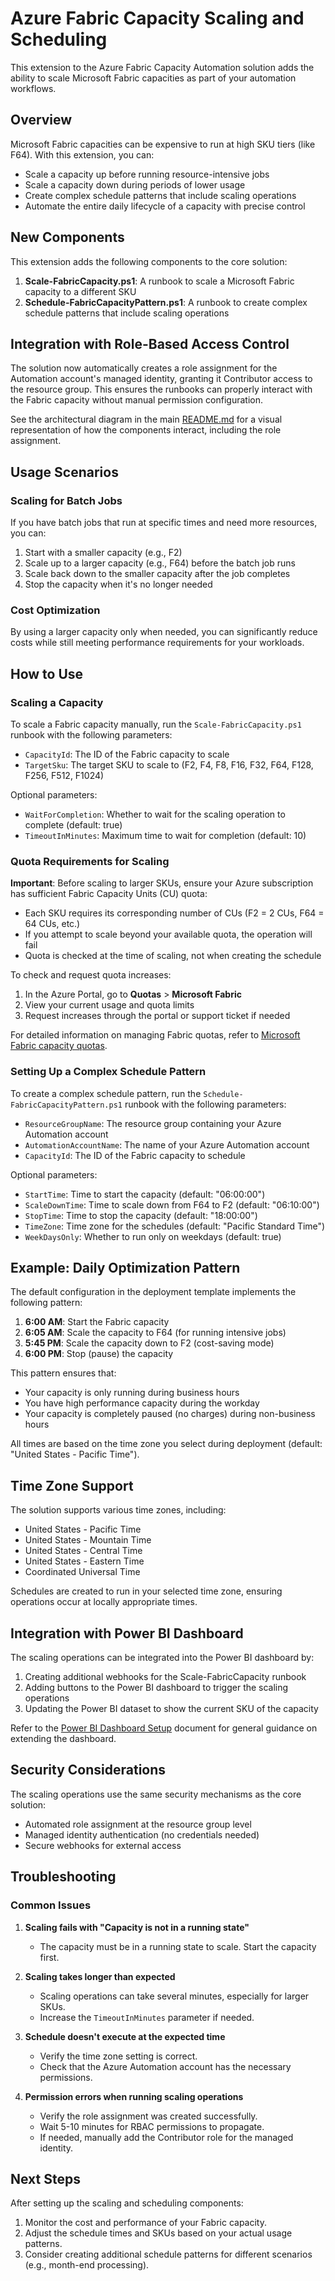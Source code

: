 # Azure Fabric Capacity Scaling and Scheduling

This extension to the Azure Fabric Capacity Automation solution adds the ability to scale Microsoft Fabric capacities as part of your automation workflows.

## Overview

Microsoft Fabric capacities can be expensive to run at high SKU tiers (like F64). With this extension, you can:

- Scale a capacity up before running resource-intensive jobs
- Scale a capacity down during periods of lower usage
- Create complex schedule patterns that include scaling operations
- Automate the entire daily lifecycle of a capacity with precise control

## New Components

This extension adds the following components to the core solution:

1. **Scale-FabricCapacity.ps1**: A runbook to scale a Microsoft Fabric capacity to a different SKU
2. **Schedule-FabricCapacityPattern.ps1**: A runbook to create complex schedule patterns that include scaling operations

## Integration with Role-Based Access Control

The solution now automatically creates a role assignment for the Automation account's managed identity, granting it Contributor access to the resource group. This ensures the runbooks can properly interact with the Fabric capacity without manual permission configuration.

See the architectural diagram in the main [README.md](./README.md) for a visual representation of how the components interact, including the role assignment.

## Usage Scenarios

### Scaling for Batch Jobs

If you have batch jobs that run at specific times and need more resources, you can:

1. Start with a smaller capacity (e.g., F2)
2. Scale up to a larger capacity (e.g., F64) before the batch job runs
3. Scale back down to the smaller capacity after the job completes
4. Stop the capacity when it's no longer needed

### Cost Optimization

By using a larger capacity only when needed, you can significantly reduce costs while still meeting performance requirements for your workloads.

## How to Use

### Scaling a Capacity

To scale a Fabric capacity manually, run the `Scale-FabricCapacity.ps1` runbook with the following parameters:

- `CapacityId`: The ID of the Fabric capacity to scale
- `TargetSku`: The target SKU to scale to (F2, F4, F8, F16, F32, F64, F128, F256, F512, F1024)

Optional parameters:
- `WaitForCompletion`: Whether to wait for the scaling operation to complete (default: true)
- `TimeoutInMinutes`: Maximum time to wait for completion (default: 10)

### Quota Requirements for Scaling

**Important**: Before scaling to larger SKUs, ensure your Azure subscription has sufficient Fabric Capacity Units (CU) quota:

- Each SKU requires its corresponding number of CUs (F2 = 2 CUs, F64 = 64 CUs, etc.)
- If you attempt to scale beyond your available quota, the operation will fail
- Quota is checked at the time of scaling, not when creating the schedule

To check and request quota increases:
1. In the Azure Portal, go to **Quotas** > **Microsoft Fabric**
2. View your current usage and quota limits
3. Request increases through the portal or support ticket if needed

For detailed information on managing Fabric quotas, refer to [Microsoft Fabric capacity quotas](https://learn.microsoft.com/en-us/fabric/enterprise/fabric-quotas).

### Setting Up a Complex Schedule Pattern

To create a complex schedule pattern, run the `Schedule-FabricCapacityPattern.ps1` runbook with the following parameters:

- `ResourceGroupName`: The resource group containing your Azure Automation account
- `AutomationAccountName`: The name of your Azure Automation account
- `CapacityId`: The ID of the Fabric capacity to schedule

Optional parameters:
- `StartTime`: Time to start the capacity (default: "06:00:00")
- `ScaleDownTime`: Time to scale down from F64 to F2 (default: "06:10:00")
- `StopTime`: Time to stop the capacity (default: "18:00:00")
- `TimeZone`: Time zone for the schedules (default: "Pacific Standard Time")
- `WeekDaysOnly`: Whether to run only on weekdays (default: true)

## Example: Daily Optimization Pattern

The default configuration in the deployment template implements the following pattern:

1. **6:00 AM**: Start the Fabric capacity
2. **6:05 AM**: Scale the capacity to F64 (for running intensive jobs)
3. **5:45 PM**: Scale the capacity down to F2 (cost-saving mode)
4. **6:00 PM**: Stop (pause) the capacity

This pattern ensures that:
- Your capacity is only running during business hours
- You have high performance capacity during the workday
- Your capacity is completely paused (no charges) during non-business hours

All times are based on the time zone you select during deployment (default: "United States - Pacific Time").

## Time Zone Support

The solution supports various time zones, including:
- United States - Pacific Time
- United States - Mountain Time
- United States - Central Time
- United States - Eastern Time
- Coordinated Universal Time

Schedules are created to run in your selected time zone, ensuring operations occur at locally appropriate times.

## Integration with Power BI Dashboard

The scaling operations can be integrated into the Power BI dashboard by:

1. Creating additional webhooks for the Scale-FabricCapacity runbook
2. Adding buttons to the Power BI dashboard to trigger the scaling operations
3. Updating the Power BI dataset to show the current SKU of the capacity

Refer to the [Power BI Dashboard Setup](./PowerBI-Dashboard-Setup.md) document for general guidance on extending the dashboard.

## Security Considerations

The scaling operations use the same security mechanisms as the core solution:

- Automated role assignment at the resource group level
- Managed identity authentication (no credentials needed)
- Secure webhooks for external access

## Troubleshooting

### Common Issues

1. **Scaling fails with "Capacity is not in a running state"**
   - The capacity must be in a running state to scale. Start the capacity first.

2. **Scaling takes longer than expected**
   - Scaling operations can take several minutes, especially for larger SKUs.
   - Increase the `TimeoutInMinutes` parameter if needed.

3. **Schedule doesn't execute at the expected time**
   - Verify the time zone setting is correct.
   - Check that the Azure Automation account has the necessary permissions.

4. **Permission errors when running scaling operations**
   - Verify the role assignment was created successfully.
   - Wait 5-10 minutes for RBAC permissions to propagate.
   - If needed, manually add the Contributor role for the managed identity.

## Next Steps

After setting up the scaling and scheduling components:

1. Monitor the cost and performance of your Fabric capacity.
2. Adjust the schedule times and SKUs based on your actual usage patterns.
3. Consider creating additional schedule patterns for different scenarios (e.g., month-end processing).
